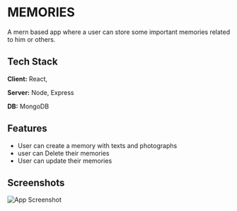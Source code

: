 
# MEMORIES

A mern based app where a user can store some important memories related to him or others.




## Tech Stack

**Client:** React, 

**Server:** Node, Express

**DB:** MongoDB



  
## Features

- User can create a memory with texts and photographs
- user can Delete their memories
- User can update their memories

  
## Screenshots

![App Screenshot](https://res.cloudinary.com/cloud47/image/upload/v1632940579/WhatsApp_Image_2021-09-30_at_00.05.21_um8re9.jpg)
  